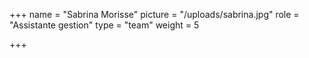 +++
name = "Sabrina Morisse"
picture = "/uploads/sabrina.jpg"
role = "Assistante gestion"
type = "team"
weight = 5

+++
